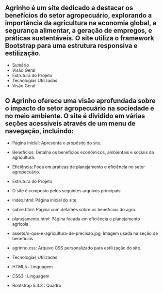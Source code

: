## Agrinho é um site dedicado a destacar os benefícios do setor agropecuário, explorando a importância da agricultura na economia global, a segurança alimentar, a geração de empregos, e práticas sustentáveis. O site utiliza o framework Bootstrap para uma estrutura responsiva e estilização.

* Sumário
* Visão Geral
* Estrutura do Projeto
* Tecnologias Utilizadas
* Visão Geral
 ## O Agrinho oferece uma visão aprofundada sobre o impacto do setor agropecuário na sociedade e no meio ambiente. O site é dividido em várias seções acessíveis através de um menu de navegação, incluindo:

* Página Inicial: Apresenta o propósito do site.
* Benefícios: Detalha os benefícios econômicos, ambientais e sociais da agricultura.
* Eficiência: Foca em práticas de planejamento e eficiência no setor agropecuário.
* Estrutura do Projeto
* O site é composto pelos seguintes arquivos principais:

* index.html: Página inicial do site.
* sobre.html: Página com detalhes sobre os benefícios do agro.
* planejamento.html: Página focada em eficiência e planejamento agrícola.
* assets/o-que-e-agricultura-de-precisao.jpg: Imagem usada na seção de benefícios.
* agrinho.css: Arquivo CSS personalizado para estilização do site.
* Tecnologias Utilizadas
* HTML5 : Linguagem
* CSS3 : Linguagem
* Bootstrap 5.3.3 : Quadro
